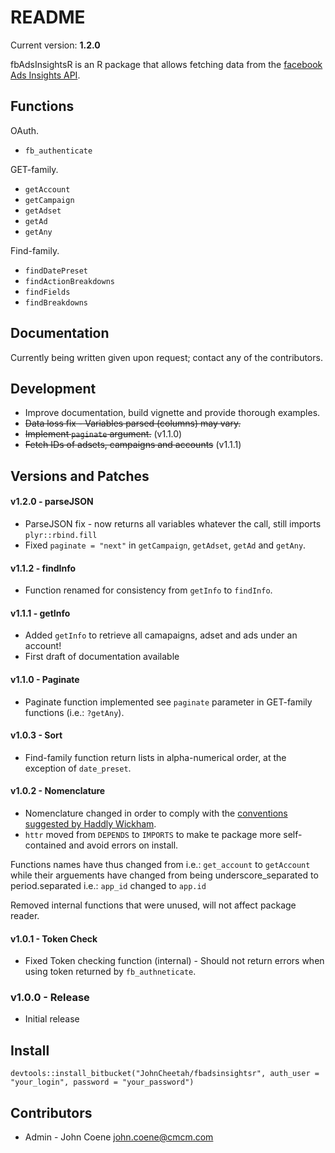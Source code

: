 # README #

Current version: **1.2.0**

fbAdsInsightsR is an R package that allows fetching data from the [facebook Ads Insights API](https://developers.facebook.com/docs/marketing-api/insights/v2.5).

## Functions ##

OAuth.
* `fb_authenticate`

GET-family.
* `getAccount`
* `getCampaign`
* `getAdset`
* `getAd`
* `getAny`

Find-family.
* `findDatePreset`
* `findActionBreakdowns`
* `findFields`
* `findBreakdowns`

## Documentation ##

Currently being written given upon request; contact any of the contributors.

## Development ##

* Improve documentation, build vignette and provide thorough examples.
* ~~Data loss fix - Variables parsed (columns) may vary.~~
* ~~Implement `paginate` argument.~~ (v1.1.0)
* ~~Fetch IDs of adsets, campaigns and accounts~~ (v1.1.1)


## Versions and Patches ##

#### v1.2.0 - parseJSON ####

* ParseJSON fix - now returns all variables whatever the call, still imports `plyr::rbind.fill`
* Fixed `paginate = "next"` in `getCampaign`, `getAdset`, `getAd` and `getAny`.

#### v1.1.2 - findInfo ####

* Function renamed for consistency from `getInfo` to `findInfo`.

#### v1.1.1 - getInfo ####

* Added `getInfo` to retrieve all camapaigns, adset and ads under an account!
* First draft of documentation available

#### v1.1.0 - Paginate ####

* Paginate function implemented see `paginate` parameter in GET-family functions (i.e.: `?getAny`).

#### v1.0.3 - Sort ####

* Find-family function return lists in alpha-numerical order, at the exception of `date_preset`.

#### v1.0.2 - Nomenclature ####

* Nomenclature changed in order to comply with the [conventions suggested by Haddly Wickham](http://r-pkgs.had.co.nz/style.html).
* `httr` moved from `DEPENDS` to `IMPORTS` to make te package more self-contained and avoid errors on install.

Functions names have thus changed from i.e.: `get_account` to `getAccount` while their arguements have changed from being underscore_separated to period.separated i.e.: `app_id` changed to `app.id`

Removed internal functions that were unused, will not affect package reader.

#### v1.0.1 - Token Check ####

* Fixed Token checking function (internal) - Should not return errors when using token returned by `fb_authneticate`.

### v1.0.0 - Release ###

* Initial release

## Install ##

`devtools::install_bitbucket("JohnCheetah/fbadsinsightsr", auth_user = "your_login", password = "your_password")`

## Contributors ##

* Admin - John Coene <john.coene@cmcm.com>